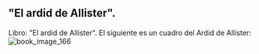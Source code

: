 ## "El ardid de Allister".
Libro: "El ardid de Allister".
El siguiente es un cuadro del Ardid de Allister:
![book_image_166](https://media.discordapp.net/attachments/1105643336989159555/1105647767063375982/166.jpg)